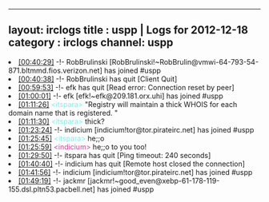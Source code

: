 
---
layout: irclogs
title : uspp | Logs for 2012-12-18
category : irclogs
channel: uspp
---
<li class="logitem"><a href="#00:40:29" name="00:40:29" class="time">[00:40:29]</a> -!- <span class="join">RobBrulinski</span> [RobBrulinski!~RobBrulin@vmwi-64-793-54-871.bltmmd.fios.verizon.net] has joined #uspp </li>
<li class="logitem"><a href="#00:40:38" name="00:40:38" class="time">[00:40:38]</a> -!- <span class="quit">RobBrulinski</span> has quit [Client Quit] </li>
<li class="logitem"><a href="#00:59:53" name="00:59:53" class="time">[00:59:53]</a> -!- <span class="quit">efk</span> has quit [Read error: Connection reset by peer] </li>
<li class="logitem"><a href="#01:00:01" name="01:00:01" class="time">[01:00:01]</a> -!- <span class="join">efk</span> [efk!~efk@209.181.orx.uhi] has joined #uspp </li>
<li class="logitem"><a href="#01:11:26" name="01:11:26" class="time">[01:11:26]</a> <span class="person" style="color:#7deee6">&lt;itspara&gt;</span> "Registry will maintain a thick WHOIS for each domain name that is registered. " </li>
<li class="logitem"><a href="#01:11:30" name="01:11:30" class="time">[01:11:30]</a> <span class="person" style="color:#7deee6">&lt;itspara&gt;</span> thick? </li>
<li class="logitem"><a href="#01:23:24" name="01:23:24" class="time">[01:23:24]</a> -!- <span class="join">indicium</span> [indicium!tor@tor.pirateirc.net] has joined #uspp </li>
<li class="logitem"><a href="#01:25:45" name="01:25:45" class="time">[01:25:45]</a> <span class="person" style="color:#7deee6">&lt;itspara&gt;</span> he;;o </li>
<li class="logitem"><a href="#01:25:59" name="01:25:59" class="time">[01:25:59]</a> <span class="person" style="color:#ce429e">&lt;indicium&gt;</span> he;;o to you too! </li>
<li class="logitem"><a href="#01:29:50" name="01:29:50" class="time">[01:29:50]</a> -!- <span class="quit">itspara</span> has quit [Ping timeout: 240 seconds] </li>
<li class="logitem"><a href="#01:40:40" name="01:40:40" class="time">[01:40:40]</a> -!- <span class="quit">indicium</span> has quit [Remote host closed the connection] </li>
<li class="logitem"><a href="#01:41:56" name="01:41:56" class="time">[01:41:56]</a> -!- <span class="join">indicium</span> [indicium!tor@tor.pirateirc.net] has joined #uspp </li>
<li class="logitem"><a href="#01:49:19" name="01:49:19" class="time">[01:49:19]</a> -!- <span class="join">jackmr</span> [jackmr!~good_even@xebp-61-178-119-155.dsl.pltn53.pacbell.net] has joined #uspp </li>


